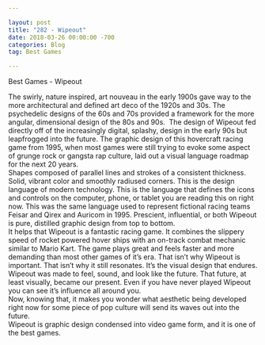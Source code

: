 ```yaml
---

layout: post  
title: "282 - Wipeout"  
date: 2018-03-26 00:00:00 -700  
categories: Blog  
tag: Best Games

---
```


Best Games - Wipeout  
  
The swirly, nature inspired, art nouveau in the early 1900s gave way to the more architectural and defined art deco of the 1920s and 30s. The psychedelic designs of the 60s and 70s provided a framework for the more angular, dimensional design of the 80s and 90s.  The design of Wipeout fed directly off of the increasingly digital, splashy, design in the early 90s but leapfrogged into the future. The graphic design of this hovercraft racing game from 1995, when most games were still trying to evoke some aspect of grunge rock or gangsta rap culture, laid out a visual language roadmap for the next 20 years.  
Shapes composed of parallel lines and strokes of a consistent thickness. Solid, vibrant color and smoothly radiused corners. This is the design language of modern technology. This is the language that defines the icons and controls on the computer, phone, or tablet you are reading this on right now. This was the same language used to represent fictional racing teams Feisar and Qirex and Auricom in 1995. Prescient, influential, or both Wipeout is pure, distilled graphic design from top to bottom.   
It helps that Wipeout is a fantastic racing game. It combines the slippery speed of rocket powered hover ships with an on-track combat mechanic similar to Mario Kart. The game plays great and feels faster and more demanding than most other games of it’s era. That isn’t why Wipeout is important. That isn’t why it still resonates. It’s the visual design that endures.  
Wipeout was made to feel, sound, and look like the future. That future, at least visually, became our present. Even if you have never played Wipeout you can see it’s influence all around you.   
Now, knowing that, it makes you wonder what aesthetic being developed right now for some piece of pop culture will send its waves out into the future.  
Wipeout is graphic design condensed into video game form, and it is one of the best games.  
  
​
